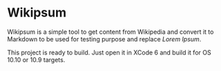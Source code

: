 # Wikipsum

Wikipsum is a simple tool to get content from Wikipedia and convert it to Markdown to be
used for testing purpose and replace *Lorem Ipsum*.

This project is ready to build. Just open it in XCode 6 and build it for OS 10.10 or 10.9 targets.